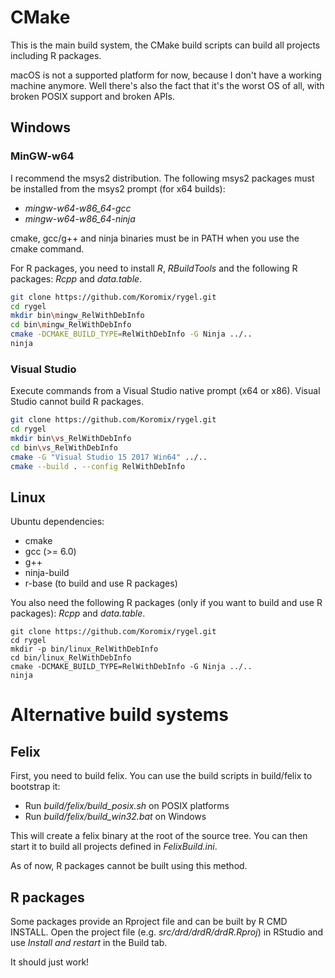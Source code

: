 # CMake

This is the main build system, the CMake build scripts can build all projects including
R packages.

macOS is not a supported platform for now, because I don't have a working machine
anymore. Well there's also the fact that it's the worst OS of all, with broken POSIX
support and broken APIs.

## Windows

### MinGW-w64

I recommend the msys2 distribution. The following msys2 packages must be installed
from the msys2 prompt (for x64 builds):

* *mingw-w64-w86_64-gcc*
* *mingw-w64-w86_64-ninja*

cmake, gcc/g++ and ninja binaries must be in PATH when you use the cmake command.

For R packages, you need to install *R*, *RBuildTools* and the following R packages:
*Rcpp* and *data.table*.

```bash
git clone https://github.com/Koromix/rygel.git
cd rygel
mkdir bin\mingw_RelWithDebInfo
cd bin\mingw_RelWithDebInfo
cmake -DCMAKE_BUILD_TYPE=RelWithDebInfo -G Ninja ../..
ninja
```

### Visual Studio

Execute commands from a Visual Studio native prompt (x64 or x86).
Visual Studio cannot build R packages.

```bash
git clone https://github.com/Koromix/rygel.git
cd rygel
mkdir bin\vs_RelWithDebInfo
cd bin\vs_RelWithDebInfo
cmake -G "Visual Studio 15 2017 Win64" ../..
cmake --build . --config RelWithDebInfo
```

## Linux

Ubuntu dependencies:

* cmake
* gcc (>= 6.0)
* g++
* ninja-build
* r-base (to build and use R packages)

You also need the following R packages (only if you want to build and use R packages):
*Rcpp* and *data.table*.

```batch
git clone https://github.com/Koromix/rygel.git
cd rygel
mkdir -p bin/linux_RelWithDebInfo
cd bin/linux_RelWithDebInfo
cmake -DCMAKE_BUILD_TYPE=RelWithDebInfo -G Ninja ../..
ninja
```

# Alternative build systems

## Felix

First, you need to build felix. You can use the build scripts in build/felix
to bootstrap it:

* Run _build/felix/build_posix.sh_ on POSIX platforms
* Run _build/felix/build_win32.bat_ on Windows

This will create a felix binary at the root of the source tree. You can then start
it to build all projects defined in *FelixBuild.ini*.

As of now, R packages cannot be built using this method.

## R packages

Some packages provide an Rproject file and can be built by R CMD INSTALL. Open the
project file (e.g. *src/drd/drdR/drdR.Rproj*) in RStudio and use *Install and restart* in the
Build tab.

It should just work!
